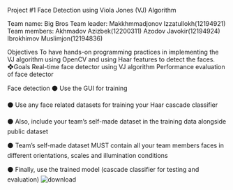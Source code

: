 Project #1
Face Detection using Viola 
Jones (VJ) Algorithm

Team name: Big Bros
Team leader: Makkhmmadjonov Izzatullokh(12194921)
Team members: 
Akhmadov Azizbek(12200311)
Azodov Javokir(12194924)
Ibrokhimov Muslimjon(12194836)


Objectives
To have hands-on programming practices in 
implementing the VJ algorithm using OpenCV and 
using Haar features to detect the faces.
❖Goals
Real-time face detector using VJ algorithm
Performance evaluation of face detector

Face detection
⚫ Use the GUI for training


⚫ Use any face related datasets for training your Haar
cascade classifier


⚫ Also, include your team’s self-made dataset in the training 
data alongside public dataset 


⚫ Team’s self-made dataset MUST contain all your team 
members faces in different orientations, scales and 
illumination conditions


⚫ Finally, use the trained model (cascade classifier for testing 
and evaluation)
![download](https://user-images.githubusercontent.com/86156093/200327172-8c8a82c6-4991-4869-8a39-26352e0f86b9.jpg)
